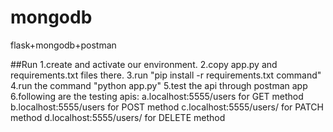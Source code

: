 # mongodb
flask+mongodb+postman


##Run
1.create and activate our environment.
2.copy app.py and requirements.txt files there.
3.run "pip install -r requirements.txt command"
4.run the command "python app.py" 
5.test the api through postman app
6.following are the testing apis:
    a.localhost:5555/users for GET method
    b.localhost:5555/users for POST method
    c.localhost:5555/users/<id> for PATCH method
    d.localhost:5555/users/<id> for DELETE method
